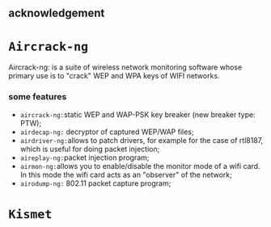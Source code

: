 ## acknowledgement
# `Aircrack-ng`
Aircrack-ng: is a suite of wireless network monitoring software whose primary use is to "crack" WEP and WPA keys of WIFI networks.

### some features
* `aircrack-ng:`static WEP and WAP-PSK key breaker (new breaker type: PTW);
* `airdecap-ng:` decryptor of captured WEP/WAP files;
* `airdriver-ng:`allows to patch drivers, for example for the case of rtl8187, which is useful for doing packet injection;
* `aireplay-ng:`packet injection program;
* `airmon-ng:`allows you to enable/disable the monitor mode of a wifi card. In this mode the wifi card acts as an "observer" of the network;
* `airodump-ng:` 802.11 packet capture program;

# `Kismet`
